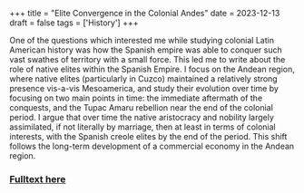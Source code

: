 +++
title = "Elite Convergence in the Colonial Andes"
date = 2023-12-13
draft = false
tags = ['History']
+++

One of the questions which interested me while studying colonial Latin American history was how the Spanish empire was able to conquer such vast swathes of territory with a small force. This led me to write about the role of native elites within the Spanish Empire. I focus on the Andean region, where native elites (particularly in Cuzco) maintained a relatively strong presence vis-a-vis Mesoamerica, and study their evolution over time by focusing on two main points in time: the immediate aftermath of the conquests, and the Tupac Amaru rebellion near the end of the colonial period. I argue that over time the native aristocracy and nobility largely assimilated, if not literally by marriage, then at least in terms of colonial interests, with the Spanish creole elites by the end of the period. This shift follows the long-term development of a commercial economy in the Andean region.

### [Fulltext here](files/colonial-andes-elites.pdf)